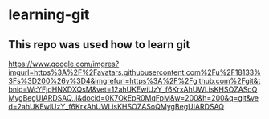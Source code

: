 # learning-git

## This repo was used how to learn git

https://www.google.com/imgres?imgurl=https%3A%2F%2Favatars.githubusercontent.com%2Fu%2F18133%3Fs%3D200%26v%3D4&imgrefurl=https%3A%2F%2Fgithub.com%2Fgit&tbnid=WcYFjdHNXDXQsM&vet=12ahUKEwiUzY_f6KrxAhUWLisKHSOZASoQMygBegUIARDSAQ..i&docid=0K7OkEpR0MqFpM&w=200&h=200&q=git&ved=2ahUKEwiUzY_f6KrxAhUWLisKHSOZASoQMygBegUIARDSAQ
